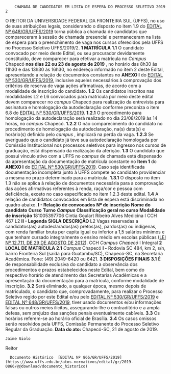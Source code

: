         CHAMADA DE CANDIDATOS EM LISTA DE ESPERA DO PROCESSO SELETIVO 2019 2  

 O REITOR DA UNIVERSIDADE FEDERAL DA FRONTEIRA SUL (UFFS), no uso de suas atribuições legais, considerando o disposto no item 1.9 do [EDITAL Nº 648/GR/UFFS/2019](https://www.uffs.edu.br/atos-normativos/edital/gr/2019-0648) torna pública a chamada de candidatos que compareceram à sessão de chamada presencial e permaneceram na lista de espera para o preenchimento de vaga nos cursos oferecidos pela UFFS no Processo Seletivo UFFS/2019/2.  **1 MATRÍCULA** **1.1**  O candidato convocado por meio deste Edital, ou seu procurador devidamente constituído, deve comparecer para efetivar a matrícula no *Campus*  Chapecó  **nos dias 22 ou 23 de agosto de 2019** , no horário das 8h30 às 11h30 e das 13h30 às 16h30, no endereço informado no item 2 deste Edital, apresentando a relação de documentos constantes no **ANEXO I**  do [EDITAL Nº 530/GR/UFFS/2019](https://www.uffs.edu.br/atos-normativos/edital/gr/2019-0530), inclusive aqueles necessários à comprovação dos critérios de reserva de vaga ações afirmativas, de acordo com a modalidade de inscrição do candidato. **1.2**  Os candidatos inscritos nas modalidades L2 e L6 convocados para matrícula por meio deste edital devem comparecer no *campus*  Chapecó para realização da entrevista para assinatura e homologação da autodeclaração conforme preconiza o item 6.8 do [EDITAL Nº 530/GR/UFFS/2019](https://www.uffs.edu.br/atos-normativos/edital/gr/2019-0530). **1.2.1**  O procedimento para homologação da autodeclaração será realizado no dia 23/08/2019 às 14 horas, no *campus*  Chapecó. **1.2.2**  O não comparecimento do candidato no procedimento de homologação da autodeclaração, na(s) data(s) e horário(s) definido pelo *campus* , implicará na perda da vaga. **1.2.3**  Se averiguado que o candidato já teve sua autodeclaração homologada por Comissão Institucional nos processos seletivos para ingresso nos cursos de graduação, está dispensado da realização da aferição. **1.3**  O candidato que possui vínculo ativo com a UFFS no *campus*  de chamada está dispensado da apresentação da documentação de matrícula constante no **Item 1** do **ANEXO I**  do [EDITAL Nº 530/GR/UFFS/2019](https://www.uffs.edu.br/atos-normativos/edital/gr/2019-0530). Caso seja identificada documentação incompleta junto à UFFS compete ao candidato providenciar a mesma no prazo determinado para a matrícula. **1.3.1**  O disposto no item 1.3 não se aplica à relação de documentos necessária para a comprovação das ações afirmativas referentes à renda, raça/cor e pessoa com deficiência, exceto no caso especificado no item 1.2.3 deste edital. **1.4**  A relação de candidatos convocados em lista de espera está discriminada no quadro abaixo. **I - Relação de convocados**     **Nº de inscrição**   **Nome do candidato**   **Curso**   **Turno**    ***Campus***    **Classificação geral no curso**   **Modalidade de inscrição**     181005397706   Cintia Goulart Ribeiro Alves   Medicina   I   CCH   467   L2     **II - Legenda**     **SIGLA**   **DESCRIÇÃO**     L2   Vagas reservadas a candidatos(as) autodeclarados(as) pretos(as), pardos(as) ou indígenas, com renda familiar bruta per capita igual ou inferior a 1,5 salários mínimos e que tenham cursado integralmente o ensino médio em escolas públicas ([LEI Nº 12.711, DE 29 DE AGOSTO DE 2012](http://www.planalto.gov.br/ccivil_03/_ato2011-2014/2012/lei/l12711.htm)).     CCH   *Campus Chapecó*     I   Integral      **2 LOCAL DE MATRÍCULA** **2.1**  *Campus*  Chapecó **I -**  Rodovia SC 484, km 2, s/n, bairro Fronteira Sul (saída para Guatambu/SC), Chapecó-SC, na Secretaria Acadêmica. Fone: (49) 2049-6420 ou 6421.  **3 DISPOSIÇÕES FINAIS** **3.1**  É de responsabilidade exclusiva do candidato a observância dos procedimentos e prazos estabelecidos neste Edital, bem como do respectivo horário de atendimento das Secretarias Acadêmicas e a apresentação da documentação para a matrícula, conforme modalidade de inscrição. **3.2**  Será eliminado, a qualquer época, mesmo depois de matriculado, o candidato que, comprovadamente, para realizar o Processo Seletivo regido por este Edital e/ou pelo [EDITAL Nº 530/GR/UFFS/2019](https://www.uffs.edu.br/atos-normativos/edital/gr/2019-0530) e [EDITAL Nº 648/GR/UFFS/2019](https://www.uffs.edu.br/atos-normativos/edital/gr/2019-0648), tiver usado documentos e/ou informações falsas ou outros meios ilícitos, assegurando-lhe o contraditório e a ampla defesa, sem prejuízo das sanções penais eventualmente cabíveis. **3.3**  Os horários referem-se ao horário oficial de Brasília. **3.4**  Os casos omissos serão resolvidos pela UFFS, Comissão Permanente do Processo Seletivo Regular da Graduação.        **Data do ato:** Chapecó-SC, 21 de agosto de 2019.   
 

    Jaime Giolo   
 Reitor 

      Documento Histórico  [EDITAL Nº 866/GR/UFFS/2019](https://www.uffs.edu.br/atos-normativos/edital/gr/2019-0866/@@download/documento_historico)     
      
